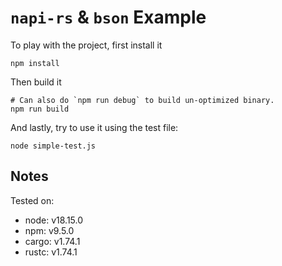 # `napi-rs` & `bson` Example

To play with the project, first install it
```shell
npm install
```
Then build it
```shell
# Can also do `npm run debug` to build un-optimized binary.
npm run build
```
And lastly, try to use it using the test file:
```shell
node simple-test.js
```

## Notes
Tested on:
* node: v18.15.0
* npm: v9.5.0
* cargo: v1.74.1
* rustc: v1.74.1